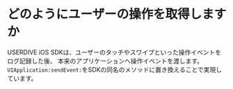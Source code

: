# どのようにユーザーの操作を取得しますか

USERDIVE iOS SDKは、ユーザーのタッチやスワイプといった操作イベントをログ記録した後、
本来のアプリケーションへ操作イベントを渡します。
`UIApplication:sendEvent:`をSDKの同名のメソッドに置き換えることで実現しています。
